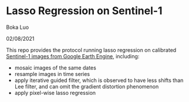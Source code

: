# Lasso Regression on Sentinel-1

Boka Luo

02/08/2021

This repo provides the protocol running lasso regression on calibrated [Sentinel-1 images from Google Earth Engine](https://developers.google.com/earth-engine/guides/sentinel1), including:

* mosaic images of the same dates
* resample images in time series
* apply iterative guided filter, which is observed to have less shifts than Lee filter, and can omit the gradient distortion phenomenon
* apply pixel-wise lasso regression
